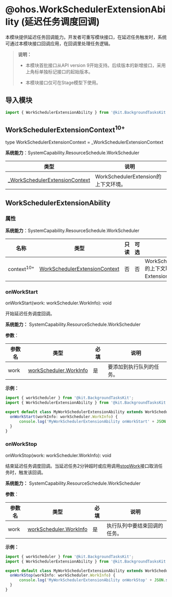# @ohos.WorkSchedulerExtensionAbility (延迟任务调度回调)

本模块提供延迟任务回调能力。开发者可重写模块接口，在延迟任务触发时，系统可通过本模块接口回调应用，在回调里处理任务逻辑。

>  **说明：**
>
>  - 本模块首批接口从API version 9开始支持。后续版本的新增接口，采用上角标单独标记接口的起始版本。
>
>  - 本模块接口仅可在Stage模型下使用。

## 导入模块

```ts
import { WorkSchedulerExtensionAbility } from '@kit.BackgroundTasksKit';
```

## WorkSchedulerExtensionContext<sup>10+</sup>

type WorkSchedulerExtensionContext = _WorkSchedulerExtensionContext

**系统能力**：SystemCapability.ResourceSchedule.WorkScheduler

| 类型 | 说明 |
| -------- |  -------- |
| [_WorkSchedulerExtensionContext](js-apis-inner-application-WorkSchedulerExtensionContext.md)|  WorkSchedulerExtension的上下文环境。 |

## WorkSchedulerExtensionAbility

### 属性

**系统能力**：SystemCapability.ResourceSchedule.WorkScheduler

| 名称 | 类型 | 只读 | 可选 | 说明 |
| -------- | -------- | -------- | -------- | -------- |
| context<sup>10+</sup> | [WorkSchedulerExtensionContext](js-apis-inner-application-WorkSchedulerExtensionContext.md)  | 否 | 否 | WorkSchedulerExtension的上下文环境，继承自ExtensionContext。 |

### onWorkStart

onWorkStart(work: workScheduler.WorkInfo): void

开始延迟任务调度回调。

**系统能力：** SystemCapability.ResourceSchedule.WorkScheduler

**参数**：

| 参数名  | 类型                                       | 必填   | 说明             |
| ---- | ---------------------------------------- | ---- | -------------- |
| work | [workScheduler.WorkInfo](js-apis-resourceschedule-workScheduler.md#workinfo) | 是    | 要添加到执行队列的任务。 |

**示例：** 

  ```ts
  import { workScheduler } from '@kit.BackgroundTasksKit';
  import { WorkSchedulerExtensionAbility } from '@kit.BackgroundTasksKit';

  export default class MyWorkSchedulerExtensionAbility extends WorkSchedulerExtensionAbility {
    onWorkStart(workInfo: workScheduler.WorkInfo) {
        console.log('MyWorkSchedulerExtensionAbility onWorkStart' + JSON.stringify(workInfo));
    }
  }
  ```

### onWorkStop

onWorkStop(work: workScheduler.WorkInfo): void

结束延迟任务调度回调。当延迟任务2分钟超时或应用调用[stopWork](js-apis-resourceschedule-workScheduler.md#workschedulerstopwork)接口取消任务时，触发该回调。

**系统能力：** SystemCapability.ResourceSchedule.WorkScheduler

**参数**：

| 参数名  | 类型                                       | 必填   | 说明             |
| ---- | ---------------------------------------- | ---- | -------------- |
| work | [workScheduler.WorkInfo](js-apis-resourceschedule-workScheduler.md#workinfo) | 是    | 执行队列中要结束回调的任务。 |


**示例：** 

  ```ts
  import { workScheduler } from '@kit.BackgroundTasksKit';
  import { WorkSchedulerExtensionAbility } from '@kit.BackgroundTasksKit';

  export default class MyWorkSchedulerExtensionAbility extends WorkSchedulerExtensionAbility {
    onWorkStop(workInfo: workScheduler.WorkInfo) {
        console.log('MyWorkSchedulerExtensionAbility onWorkStop' + JSON.stringify(workInfo));
    }
  }
  ```